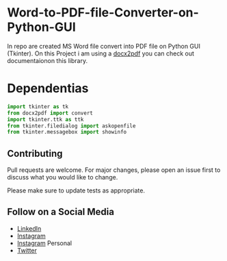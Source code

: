 # Word-to-PDF-file-Converter-on-Python-GUI
In repo are created MS Word file convert into PDF file on Python GUI (Tkinter).
On this Project i am using a [docx2pdf](https://pypi.org/project/docx2pdf/) you can check out documentaionon this library.

# Dependentias
```python
import tkinter as tk
from docx2pdf import convert
import tkinter.ttk as ttk
from tkinter.filedialog import askopenfile
from tkinter.messagebox import showinfo
```

## Contributing
Pull requests are welcome. For major changes, please open an issue first to discuss what you would like to change.

Please make sure to update tests as appropriate.

## Follow on a Social Media
- [LinkedIn](https://bit.ly/2Ky3ho6)
- [Instagram](https://bit.ly/3b9Qeo4)
- [Instagram](https://bit.ly/32SXHV0) Personal
- [Twitter](https://bit.ly/3dbLJLC)

